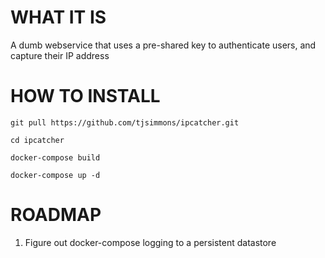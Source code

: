# WHAT IT IS
A dumb webservice that uses a pre-shared key to authenticate users, and capture their IP address

# HOW TO INSTALL
`git pull https://github.com/tjsimmons/ipcatcher.git`

`cd ipcatcher`

`docker-compose build`

`docker-compose up -d`

# ROADMAP
1. Figure out docker-compose logging to a persistent datastore
